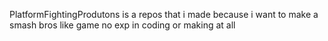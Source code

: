 PlatformFightingProdutons is a repos that i made because i want to make a smash bros like game
no exp in coding or making at all
